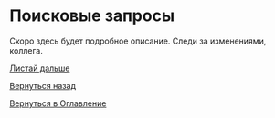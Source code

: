 # Поисковые запросы

Скоро здесь будет подробное описание. Следи за изменениями, коллега.

[Листай дальше](074-billing-online-analytics.md)

[Вернуться назад](060-dashboards.md)

[Вернуться в Оглавление](Readme.md)